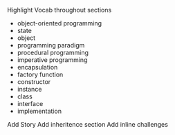 Highlight Vocab throughout sections

- object-oriented programming
- state
- object
- programming paradigm
- procedural programming
- imperative programming
- encapsulation
- factory function
- constructor
- instance
- class
- interface
- implementation

Add Story
Add inheritence section
Add inline challenges
